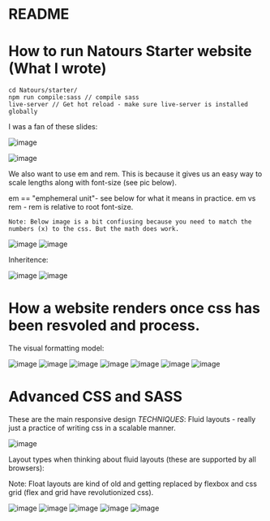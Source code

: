 # README

# How to run Natours Starter website (What I wrote)

```
cd Natours/starter/
npm run compile:sass // compile sass
live-server // Get hot reload - make sure live-server is installed globally
```

I was a fan of these slides:

![image](./Natours/starter/img/slide_1.png)

![image](./Natours/starter/img/slide_2.png)

We also want to use em and rem. This is because it gives us an easy way to scale lengths along with font-size (see pic below).

em == "emphemeral unit"- see below for what it means in practice.
em vs rem - rem is relative to root font-size.

```
Note: Below image is a bit confiusing because you need to match the numbers (x) to the css. But the math does work.
```

![image](./Natours/starter/img/slide_3.png)
![image](./Natours/starter/img/slide_4.png)

Inheritence:

![image](./Natours/starter/img/slide_5.png)
![image](./Natours/starter/img/slide_6.png)

# How a website renders once css has been resvoled and process.

The visual formatting model:

![image](./Natours/starter/img/slide_a0.png)
![image](./Natours/starter/img/slide_a1.png)
![image](./Natours/starter/img/slide_a2.png)
![image](./Natours/starter/img/slide_a3.png)
![image](./Natours/starter/img/slide_a4.png)
![image](./Natours/starter/img/slide_a5.png)
![image](./Natours/starter/img/slide_a6.png)

# Advanced CSS and SASS

These are the main responsive design _TECHNIQUES_:
Fluid layouts - really just a practice of writing css in a scalable manner.

![image](./Natours/starter/img/adv_1.png)

Layout types when thinking about fluid layouts (these are supported by all browsers):

Note: Float layouts are kind of old and getting replaced by flexbox and css grid (flex and grid have revolutionized css).

![image](./Natours/starter/img/adv_2.png)
![image](./Natours/starter/img/adv_3.png)
![image](./Natours/starter/img/adv_4.png)
![image](./Natours/starter/img/adv_5.png)
![image](./Natours/starter/img/adv_6.png)
